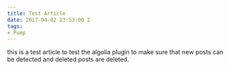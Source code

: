 ```yaml
---
title: Test Article
date: 2017-04-02 23:53:00 Z
tags:
- Pump
---
```


this is a test article to test the algolia plugin to make sure that new posts can be detected and deleted posts are deleted.